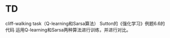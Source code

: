 # TD
cliff-walking task（Q-learning和Sarsa算法）
Sutton的《强化学习》例题6.6的代码
运用Q-learning和Sarsa两种算法进行训练，并进行对比。
